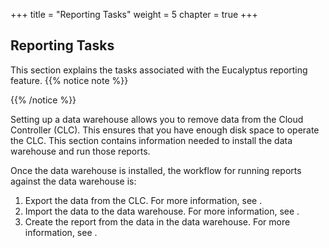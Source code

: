 +++
title = "Reporting Tasks"
weight = 5
chapter = true
+++


## Reporting Tasks
This section explains the tasks associated with the Eucalyptus reporting feature.
{{% notice note %}}

{{% /notice %}}


Setting up a data warehouse allows you to remove data from the Cloud Controller (CLC). This ensures that you have enough disk space to operate the CLC. This section contains information needed to install the data warehouse and run those reports. 

Once the data warehouse is installed, the workflow for running reports against the data warehouse is: 



1. Export the data from the CLC. For more information, see . 
1. Import the data to the data warehouse. For more information, see . 
1. Create the report from the data in the data warehouse. For more information, see . 
